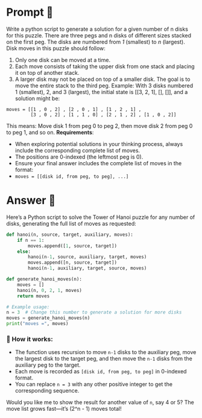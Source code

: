 # Prompt 🧑

Write a python script to generate a solution for a given number of n disks for this puzzle.
There are three pegs and n disks of different sizes stacked on the first peg. The disks are numbered from *1* (smallest) to *n* (largest). Disk moves in this puzzle should follow:
1. Only one disk can be moved at a time.
2. Each move consists of taking the upper disk from one stack and placing it on top of another stack.
3. A larger disk may not be placed on top of a smaller disk.
The goal is to move the entire stack to the third peg. Example: With 3 disks numbered 1 (smallest), 2, and 3 (largest), the initial state is \[\[3, 2, 1\], \[\], \[\]\], and a solution might be:
```
moves = [[1 , 0 , 2] , [2 , 0 , 1] , [1 , 2 , 1] ,
         [3 , 0 , 2] , [1 , 1 , 0] , [2 , 1 , 2] , [1 , 0 , 2]]
```

This means: Move disk 1 from peg 0 to peg 2, then move disk 2 from peg 0 to peg 1, and so on. **Requirements**: 
- When exploring potential solutions in your thinking process, always include the corresponding complete list of moves. 
- The positions are 0-indexed (the leftmost peg is 0). 
- Ensure your final answer includes the complete list of moves in the format:
- `moves = [[disk id, from peg, to peg], ...]`

# Answer 🤖

Here’s a Python script to solve the Tower of Hanoi puzzle for any number of disks, generating the full list of moves as requested:

```python
def hanoi(n, source, target, auxiliary, moves):
    if n == 1:
        moves.append([1, source, target])
    else:
        hanoi(n-1, source, auxiliary, target, moves)
        moves.append([n, source, target])
        hanoi(n-1, auxiliary, target, source, moves)

def generate_hanoi_moves(n):
    moves = []
    hanoi(n, 0, 2, 1, moves)
    return moves

# Example usage:
n = 3  # Change this number to generate a solution for more disks
moves = generate_hanoi_moves(n)
print("moves =", moves)
```

### 🧠 How it works:
- The function uses recursion to move `n-1` disks to the auxiliary peg, move the largest disk to the target peg, and then move the `n-1` disks from the auxiliary peg to the target.
- Each move is recorded as `[disk id, from peg, to peg]` in 0-indexed format.
- You can replace `n = 3` with any other positive integer to get the corresponding sequence.

Would you like me to show the result for another value of `n`, say 4 or 5? The move list grows fast—it’s \(2^n - 1\) moves total!
